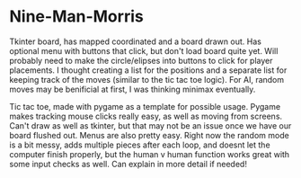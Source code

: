 # Nine-Man-Morris

Tkinter board, has mapped coordinated and a board drawn out. Has optional menu with buttons that click, but don't load board quite yet. Will probably need to make 
the circle/elipses into buttons to click for player placements. I thought creating a list for the positions and a separate list for keeping track of the moves
(similar to the tic tac toe logic). For AI, random moves may be benificial at first, I was thinking minimax eventually. 

Tic tac toe, made with pygame as a template for possible usage. Pygame makes tracking mouse clicks really easy, as well as moving from screens. Can't draw as well
as tkinter, but that may not be an issue once we have our board flushed out. Menus are also pretty easy. Right now the random mode is a bit messy, adds multiple pieces
after each loop, and doesnt let the computer finish properly, but the human v human function works great with some input checks as well. Can explain in more detail
if needed!
